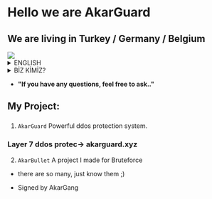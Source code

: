 # Hello we are AkarGuard
## We are living in Turkey / Germany / Belgium

<img src="https://cdn.discordapp.com/attachments/1031646083539021847/1034411784372756490/akar.jpg" />

<details>
  <summary>ENGLISH</summary>
     ‏‏‏‏‏‏‏‏   
     
  <details>
    <summary>WHO WE ARE?</summary>
        We are young people living in Turkey, studying at university and wanting to advance in the fields of software and cyber security. We always wanted to help             other developer teams by sharing our projects as open source. We think that open source sharing is a project that can set an example for other young software           developers. We also have a cyber security company in the Republic of Turkey. Our goal as a company and team is to add something to the world of software and           cybersecurity. We are the AkarGuard team.
  </details>
  
  <details>
    <summary>OUR PROJECTS</summary>
        We have a few projects that we are currently developing.
        
        <details>
          <summary>AKARGUARD</summary>
        AkarGuard = It is a project that prevents DDoS / DoS attacks at all layers with its artificial intelligence. When we did stress tests in our project, it met           814GB requests in 24 hours and proved itself without crashing.
  </details>
  </details>

</details>

<details>
  <summary>BİZ KİMİZ?</summary>
 ## Türkçe
    Türkiye'de yaşayan, üniversitede okuyan, yazılım ve siber güvenlik alanlarında ilerlemek isteyen gençleriz. Projelerimizi açık kaynak olarak paylaşarak her zaman       diğer geliştirici ekiplere yardımcı olmak istedik. Açık kaynak paylaşımının diğer genç yazılımcılara örnek olabilecek bir proje olduğunu düşünüyoruz. Türkiye           Cumhuriyeti'nde de bir siber güvenlik şirketimiz var. Şirket ve ekip olarak hedefimiz, yazılım ve siber güvenlik dünyasına bir şeyler katmaktır. Biz AkarGuard         ekibiyiz.


</details>




-  **"If you have any questions, feel free to ask.."** 

## My Project:

### 

1. `AkarGuard` Powerful ddos ​​protection system.
### Layer 7 ddos protec-> akarguard.xyz
2. `AkarBullet` A project I made for Bruteforce
- there are so many, just know them ;)


- Signed by AkarGang
